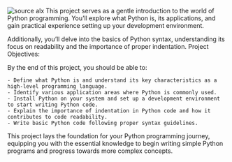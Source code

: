 ![source alx](https://s3.amazonaws.com/alx-intranet.hbtn.io/uploads/misc/2024/6/28277650046ab8934042cb8ed5f4d81fa00000f8.webp?X-Amz-Algorithm=AWS4-HMAC-SHA256&X-Amz-Credential=AKIARDDGGGOUSBVO6H7D%2F20240622%2Fus-east-1%2Fs3%2Faws4_request&X-Amz-Date=20240622T152325Z&X-Amz-Expires=86400&X-Amz-SignedHeaders=host&X-Amz-Signature=621a24f71d0707948b8642a7f1b1843fcef204741daa79ad08565a5ffd729786)
This project serves as a gentle introduction to the world of Python programming. You’ll explore what Python is, its applications, and gain practical experience setting up your development environment.

Additionally, you’ll delve into the basics of Python syntax, understanding its focus on readability and the importance of proper indentation.
Project Objectives:

By the end of this project, you should be able to:

    - Define what Python is and understand its key characteristics as a high-level programming language.
    - Identify various application areas where Python is commonly used.
    - Install Python on your system and set up a development environment to start writing Python code.
    - Explain the importance of indentation in Python code and how it contributes to code readability.
    - Write basic Python code following proper syntax guidelines.

This project lays the foundation for your Python programming journey, equipping you with the essential knowledge to begin writing simple Python programs and progress towards more complex concepts.